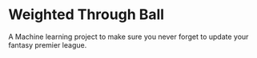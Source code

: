 # Weighted Through Ball

A Machine learning project to make sure you never forget to update your fantasy premier league.
